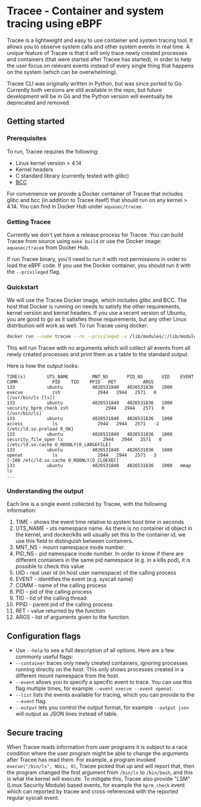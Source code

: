 # Tracee - Container and system tracing using eBPF

Tracee is a lightweight and easy to use container and system tracing tool. It allows you to observe system calls and other system events in real time. A unique feature of Tracee is that it will only trace newly created processes and containers (that were started after Tracee has started), in order to help the user focus on relevant events instead of every single thing that happens on the system (which can be overwhelming).

Tracee CLI was originally written in Python, but was since ported to Go. Currently both versions are still available in the repo, but future development will be in Go and the Python version will eventually be deprecated and removed.

## Getting started

### Prerequisites
To run, Tracee requires the following:
* Linux kernel version > 4.14
* Kernel headers
* C standard library (currently tested with glibc)
* [BCC](https://github.com/iovisor/bcc)

For convenience we provide a Docker container of Tracee that includes glibc and bcc (in addition to Tracee itself) that should run on any kernel > 4.14. You can find in Docker Hub under `aquasec/tracee`.

### Getting Tracee
Currently we don't yet have a release process for Tracee. You can build Tracee from source using `make build` or use the Docker image: `aquasec/tracee` from Docker Hub.

If run Tracee binary, you'll need to run it with root permissions in order to load the eBPF code. 
If you use the Docker container, you should run it with the `--privileged` flag.

### Quickstart
We will use the Tracee Docker image, which includes glibc and BCC. The host that Docker is running on needs to satisfy the other requirements, kernel version and kernel headers. If you use a recent version of Ubuntu, you are good to go as it satisfies those requirements, but any other Linux distribution will work as well.
To run Tracee using docker:

```bash
docker run --name tracee --rm --privileged -v /lib/modules/:/lib/modules/:ro -v /usr/src:/usr/src:ro aquasec/tracee:latest
```

This will run Tracee with no arguments which will collect all events from all newly created processes and print them as a table to the standard output.

Here is how the output looks:

```
TIME(s)        UTS_NAME         MNT_NS       PID_NS       UID    EVENT            COMM             PID    TID    PPID   RET          ARGS
133            ubuntu           4026531840   4026531836   1000   execve           zsh              2944   2944   2571   0           [/usr/bin/ls [ls]]
133            ubuntu           4026531840   4026531836   1000   security_bprm_check zsh              2944   2944   2571   0           [/usr/bin/ls]
133            ubuntu           4026531840   4026531836   1000   access           ls               2944   2944   2571   -2          [/etc/ld.so.preload R_OK]
133            ubuntu           4026531840   4026531836   1000   security_file_open ls               2944   2944   2571   0           [/etc/ld.so.cache O_RDONLY|O_LARGEFILE]
133            ubuntu           4026531840   4026531836   1000   openat           ls               2944   2944   2571   3           [-100 /etc/ld.so.cache O_RDONLY|O_CLOEXEC]
133            ubuntu           4026531840   4026531836   1000   mmap             ls               
...
```

### Understanding the output

Each line is a single event collected by Tracee, with the following information:

1. TIME - shows the event time relative to system boot time in seconds
2. UTS_NAME - uts namespace name. As there is no container id object in the kernel, and docker/k8s will usually set this to the container id, we use this field to distinguish between containers.
3. MNT_NS - mount namespace inode number.
4. PID_NS - pid namespace inode number. In order to know if there are different containers in the same pid namespace (e.g. in a k8s pod), it is possible to check this value
5. UID - real user id (in host user namespace) of the calling process
6. EVENT - identifies the event (e.g. syscall name)
7. COMM - name of the calling process
8. PID - pid of the calling process
9. TID - tid of the calling thread
10. PPID - parent pid of the calling process
11. RET - value returned by the function
12. ARGS - list of arguments given to the function

## Configuration flags

- Use `--help` to see a full description of all options.
Here are a few commonly useful flags:
- `--container` traces only newly created containers, ignoring processes running directly on the host. This only shows processes created in a different mount namespace from the host.
- `--event` allows you to specify a specific event to trace. You can use this flag multiple times, for example `--event execve --event openat`.
- `--list` lists the events available for tracing, which you can provide to the `--event` flag.
- `--output` lets you control the output format, for example `--output json` will output as JSON lines instead of table.

## Secure tracing

When Tracee reads information from user programs it is subject to a race condition where the user program might be able to change the arguments after Tracee has read them. For example, a program invoked `execve("/bin/ls", NULL, 0)`, Tracee picked that up and will report that, then the program changed the first argument from `/bin/ls` to `/bin/bash`, and this is what the kernel will execute. To mitigate this, Tracee also provide "LSM" (Linux Security Module) based events, for example the `bprm_check` event which can reported by tracee and cross-referenced with the reported regular syscall event.
